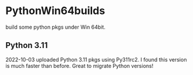 # PythonWin64builds
build some python pkgs under Win 64bit.

## Python 3.11
2022-10-03 uploaded Python 3.11 pkgs using Py311rc2. I found this version is much faster than before. Great to migrate Python versions!
